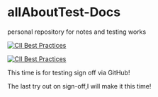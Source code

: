 # allAboutTest-Docs
personal repository for notes and testing works

[![CII Best Practices](https://bestpractices.coreinfrastructure.org/projects/3968/badge)](https://bestpractices.coreinfrastructure.org/projects/3968)

[![CII Best Practices](https://bestpractices.coreinfrastructure.org/projects/1/badge)](https://bestpractices.coreinfrastructure.org/projects/1)

This time is for testing sign off via GitHub!

The last try out on sign-off,I will make it this time!
